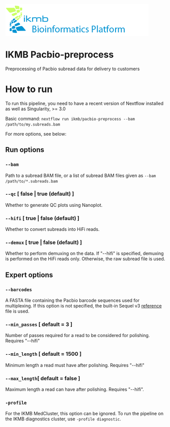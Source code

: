 ![](images/ikmb_bfx_logo.png)

# IKMB Pacbio-preprocess

Preprocessing of Pacbio subread data for delivery to customers

# How to run

To run this pipeline, you need to have a recent version of Nextflow installed as well as Singularity, >= 3.0

Basic command: `nextflow run ikmb/pacbio-preprocess --bam /path/to/my.subreads.bam`

For more options, see below:

## Run options

### `--bam` 

Path to a subread BAM file, or a list of subread BAM files given as `--bam /path/to/*.subreads.bam`

### `--qc` [ false | true (default) ]

Whether to generate QC plots using Nanoplot. 

### `--hifi` [ true | false (default) ]

Whether to convert subreads into HiFi reads.

### `--demux` [ true | false (default) ]

Whether to perform demuxing on the data. If "--hifi" is specified, demuxing is performed on the HiFi reads only. Otherwise, the raw subread file is used. 

## Expert options

### `--barcodes`

A FASTA file containing the Pacbio barcode sequences used for multiplexing. If this option is not specified, the built-in Sequel v3 [reference](assets/Sequel_16_Barcodes_v3.fasta) file is used.

### `--min_passes` [ default = 3 ]

Number of passes required for a read to be considered for polishing. Requires "--hifi"

### `--min_length` [ default = 1500 ]

Minimum length a read must have after polishing. Requires "--hifi"

### `--max_length`[ default = false ]

Maximum length a read can have after polishing. Requires "--hifi". 

### `-profile` 

For the IKMB MedCluster, this option can be ignored. To run the pipeline on the IKMB diagnostics cluster, use `-profile diagnostic`.


